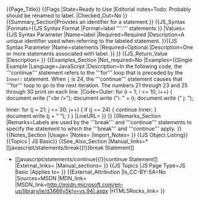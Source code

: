 {{Page_Title}}
{{Flags
|State=Ready to Use
|Editorial notes=Todo: Probably should be renamed to label.
|Checked_Out=No
}}
{{Summary_Section|Provides an identifier for a statement.}}
{{JS_Syntax
|Formats={{JS Syntax Format
|Format=label ''':'''
statements
}}
|Values={{JS Syntax Parameter
|Name=label
|Required=Required
|Description=A unique identifier used when referring to the labeled statement.
}}{{JS Syntax Parameter
|Name=statements
|Required=Optional
|Description=One or more statements associated with label.
}}
}}
{{JS_Return_Value
|Description=
}}
{{Examples_Section
|Not_required=No
|Examples={{Single Example
|Language=JavaScript
|Description=In the following code, the '''continue''' statement refers to the '''for''' loop that is preceded by the <code>Inner:</code> statement. When <code>j</code> is 24, the '''continue''' statement causes that '''for''' loop to go to the next iteration. The numbers 21 through 23 and 25 through 30 print on each line.
|Code=Outer:
 for (i = 1; i &lt;= 10; i++) {
    document.write ("&lt;br /&gt;");
    document.write ("i: " + i);
    document.write (" j: ");
    
 Inner:
    for (j = 21; j &lt;= 30; j++) {
       if (j == 24)
           {
           continue Inner;
       }
       document.write (j + " ");
   }
 }
|LiveURL=
}}
}}
{{Remarks_Section
|Remarks=Labels are used by the '''break''' and '''continue''' statements to specify the statement to which the '''break''' and '''continue''' apply.
}}
{{Notes_Section
|Usage=
|Notes=
|Import_Notes=
}}
{{JS Object Listing}}
{{Topics | JS Basic}}
{{See_Also_Section
|Manual_links=* [[javascript/statements/break{{!}}break Statement]]
* [[javascript/statements/continue{{!}}continue Statement]]
|External_links=
|Manual_sections=
}}
{{JS Topics
|JS Page Type=JS Basic
|Applies to=
}}
{{External_Attribution
|Is_CC-BY-SA=No
|Sources=MSDN
|MDN_link=
|MSDN_link=http://msdn.microsoft.com/en-us/library/ie/d3666y5k(v=vs.94).aspx
|HTML5Rocks_link=
}}